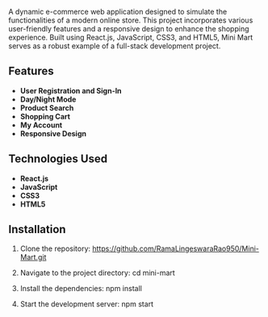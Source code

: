 A dynamic e-commerce web application designed to simulate the functionalities of a modern online store. This project incorporates various user-friendly features and a responsive design to enhance the shopping experience. Built using React.js, JavaScript, CSS3, and HTML5, Mini Mart serves as a robust example of a full-stack development project.

## Features

- **User Registration and Sign-In**
- **Day/Night Mode**
- **Product Search**
- **Shopping Cart**
- **My Account**
- **Responsive Design**

## Technologies Used

- **React.js**
- **JavaScript**
- **CSS3**
- **HTML5**

## Installation

1. Clone the repository:   https://github.com/RamaLingeswaraRao950/Mini-Mart.git
  
2. Navigate to the project directory:   cd mini-mart
   
3. Install the dependencies:   npm install
   
4. Start the development server:   npm start
